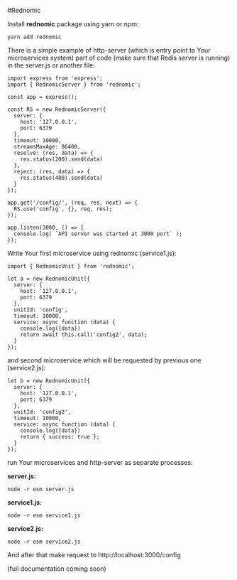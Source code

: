 #Rednomic

Install **rednomic** package using yarn or npm:

``` yarn add rednomic ```

There is a simple example of http-server (which is entry point to Your microservices system) part of code (make sure that Redis server is running) in the server.js or another file:

```
import express from 'express';
import { RednomicServer } from 'rednomic';

const app = express();

const RS = new RednomicServer({
  server: {
    host: '127.0.0.1',
    port: 6379
  },
  timeout: 10000,
  streamsMaxAge: 86400,
  resolve: (res, data) => {
    res.status(200).send(data)
  },
  reject: (res, data) => {
    res.status(400).send(data)
  }
});

app.get('/config/', (req, res, next) => {
  RS.use('config', {}, req, res);
});

app.listen(3000, () => {
  console.log( `API server was started at 3000 port` );
});

```

Write Your first microservice using rednomic (service1.js):

```
import { RednomicUnit } from 'rednomic';

let a = new RednomicUnit({
  server: {
    host: '127.0.0.1',
    port: 6379
  },
  unitId: 'config',
  timeout: 10000,
  service: async function (data) {
    console.log({data})
    return await this.call('config2', data);
  }
});

```

and second microservice which will be requested by previous one (service2.js):

```
let b = new RednomicUnit({
  server: {
    host: '127.0.0.1',
    port: 6379
  },
  unitId: 'config2',
  timeout: 10000,
  service: async function (data) {
    console.log({data})
    return { success: true };
  }
});

``` 
run Your microservices and http-server as separate processes:

**server.js:**

```
node -r esm server.js
```

**service1.js:**

```
node -r esm service1.js
```

**service2.js:**

```
node -r esm service2.js
```

And after that make request to http://localhost:3000/config

(full documentation coming soon)
